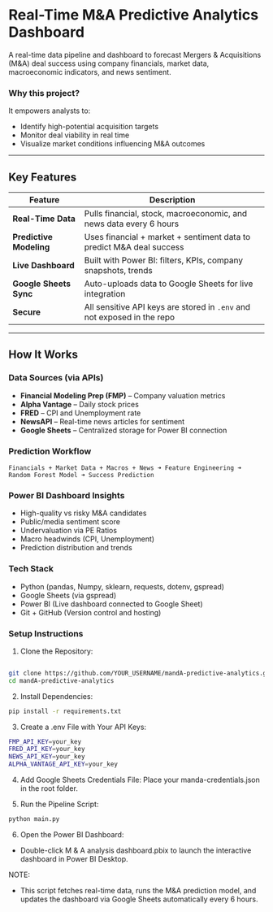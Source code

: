 # Real-Time M&A Predictive Analytics Dashboard

A real-time data pipeline and dashboard to forecast Mergers & Acquisitions (M&A) deal success using company financials, market data, macroeconomic indicators, and news sentiment.

### Why this project?
It empowers analysts to:

- Identify high-potential acquisition targets
- Monitor deal viability in real time
- Visualize market conditions influencing M&A outcomes

---

## Key Features

| Feature | Description |
|--------|-------------|
| **Real-Time Data** | Pulls financial, stock, macroeconomic, and news data every 6 hours |
| **Predictive Modeling** | Uses financial + market + sentiment data to predict M&A deal success |
| **Live Dashboard** | Built with Power BI: filters, KPIs, company snapshots, trends |
| **Google Sheets Sync** | Auto-uploads data to Google Sheets for live integration |
| **Secure** | All sensitive API keys are stored in `.env` and not exposed in the repo |

---

## How It Works

### Data Sources (via APIs)
- **Financial Modeling Prep (FMP)** – Company valuation metrics
- **Alpha Vantage** – Daily stock prices
- **FRED** – CPI and Unemployment rate
- **NewsAPI** – Real-time news articles for sentiment
- **Google Sheets** – Centralized storage for Power BI connection

### Prediction Workflow
```text
Financials + Market Data + Macros + News ➜ Feature Engineering ➜ Random Forest Model ➜ Success Prediction
```
### Power BI Dashboard Insights

- High-quality vs risky M&A candidates
- Public/media sentiment score
- Undervaluation via PE Ratios
- Macro headwinds (CPI, Unemployment)
- Prediction distribution and trends

### Tech Stack

- Python (pandas, Numpy, sklearn, requests, dotenv, gspread)
- Google Sheets (via gspread)
- Power BI (Live dashboard connected to Google Sheet)
- Git + GitHub (Version control and hosting)

### Setup Instructions

1. Clone the Repository:

```bash

git clone https://github.com/YOUR_USERNAME/mandA-predictive-analytics.git
cd mandA-predictive-analytics
```
2. Install Dependencies:
```bash
pip install -r requirements.txt
```
3. Create a .env File with Your API Keys:
```bash
FMP_API_KEY=your_key  
FRED_API_KEY=your_key  
NEWS_API_KEY=your_key  
ALPHA_VANTAGE_API_KEY=your_key
```
4. Add Google Sheets Credentials File:
Place your manda-credentials.json in the root folder.

5. Run the Pipeline Script:
```bash
python main.py
```
6. Open the Power BI Dashboard:
- Double-click M & A analysis dashboard.pbix to launch the interactive dashboard in Power BI Desktop.

NOTE:
- This script fetches real-time data, runs the M&A prediction model, and updates the dashboard via Google Sheets automatically every 6 hours.



